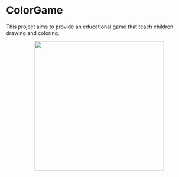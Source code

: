 # ColorGame
This project aims to provide an educational game that teach children drawing and coloring.
<p align="center">
  <img src="homepage.png" width="350"/>
  
</p>

